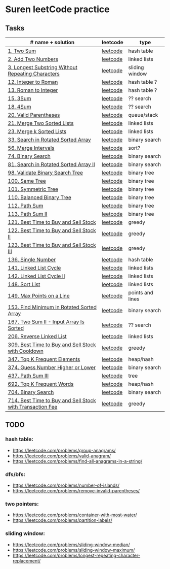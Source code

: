 # Suren leetCode practice

## Tasks

| # name + solution                                                                                                              | leetcode                                                                                        | type             |
|--------------------------------------------------------------------------------------------------------------------------------|-------------------------------------------------------------------------------------------------|------------------|
| [1. Two Sum](problems/1.two-sum)                                                                                               | [leetcode](https://leetcode.com/problems/two-sum/)                                              | hash table       |
| [2. Add Two Numbers](problems/2-add-two-numbers)                                                                               | [leetcode](https://leetcode.com/problems/add-two-numbers/)                                      | linked lists     |
| [3. Longest Substring Without Repeating Characters](problems/3-longest-substring-without-repeating-characters)                 | [leetcode](https://leetcode.com/problems/longest-substring-without-repeating-characters/)       | sliding window   |
| [12. Integer to Roman](problems/12-integer-to-roman)                                                                           | [leetcode](https://leetcode.com/problems/integer-to-roman/)                                     | hash table ?     |
| [13. Roman to Integer](problems/13-roman-to-integer)                                                                           | [leetcode](https://leetcode.com/problems/roman-to-integer/)                                     | hash table ?     |
| [15. 3Sum](problems/15-3sum)                                                                                                   | [leetcode](https://leetcode.com/problems/3sum/)                                                 | ?? search        |
| [18. 4Sum](problems/18-4sum)                                                                                                   | [leetcode](https://leetcode.com/problems/4sum/)                                                 | ?? search        |
| [20. Valid Parentheses](problems/20-valid-parentheses)                                                                         | [leetcode](https://leetcode.com/problems/valid-parentheses/)                                    | queue/stack      |
| [21. Merge Two Sorted Lists](problems/21-merge-two-sorted-lists)                                                               | [leetcode](https://leetcode.com/problems/merge-k-sorted-lists/)                                 | linked lists     |
| [23. Merge k Sorted Lists](problems/23-merge-k-sorted-lists)                                                                   | [leetcode](https://leetcode.com/problems/merge-two-sorted-lists/)                               | linked lists     |
| [33. Search in Rotated Sorted Array](problems/33-search-in-rotated-sorted-array)                                               | [leetcode](https://leetcode.com/problems/search-in-rotated-sorted-array/)                       | binary search    |
| [56. Merge Intervals](problems/56-merge-intervals)                                                                             | [leetcode](https://leetcode.com/problems/merge-intervals/)                                      | sort?            |
| [74. Binary Search](problems/74-search-a-2d-matrix)                                                                            | [leetcode](https://leetcode.com/problems/search-a-2d-matrix/)                                   | binary search    |
| [81. Search in Rotated Sorted Array II](problems/81-search-in-rotated-sorted-array-ii)                                         | [leetcode](https://leetcode.com/problems/search-in-rotated-sorted-array-ii/)                    | binary search    |
| [98. Validate Binary Search Tree](problems/98-validate-binary-search-tree)                                                     | [leetcode](https://leetcode.com/problems/validate-binary-search-tree/)                          | binary tree      |
| [100. Same Tree](problems/100-same-tree)                                                                                       | [leetcode](https://leetcode.com/problems/same-tree/)                                            | binary tree      |
| [101. Symmetric Tree](problems/101-symmetric-tree)                                                                             | [leetcode](https://leetcode.com/problems/symmetric-tree/)                                       | binary tree      |
| [110. Balanced Binary Tree](problems/110-balanced-binary-tree)                                                                 | [leetcode](https://leetcode.com/problems/balanced-binary-tree/)                                 | binary tree      |
| [112. Path Sum](problems/112-path-sum)                                                                                         | [leetcode](https://leetcode.com/problems/path-sum/)                                             | binary tree      |
| [113. Path Sum II](problems/113-path-sum-ii)                                                                                   | [leetcode](https://leetcode.com/problems/path-sum-ii/)                                          | binary tree      |
| [121. Best Time to Buy and Sell Stock](problems/121-best-time-to-buy-and-sell-stock)                                           | [leetcode](https://leetcode.com/problems/best-time-to-buy-and-sell-stock/)                      | greedy           |
| [122. Best Time to Buy and Sell Stock II](problems/122-best-time-to-buy-and-sell-stock-ii)                                     | [leetcode](https://leetcode.com/problems/best-time-to-buy-and-sell-stock-ii/)                   | greedy           |
| [123. Best Time to Buy and Sell Stock III](problems/123-best-time-to-buy-and-sell-stock-iii)                                   | [leetcode](https://leetcode.com/problems/best-time-to-buy-and-sell-stock-iii/)                  | greedy           |
| [136. Single Number](problems/136-single-number)                                                                               | [leetcode](https://leetcode.com/problems/single-number/)                                        | hash table       |
| [141. Linked List Cycle](problems/141-linked-list-cycle)                                                                       | [leetcode](https://leetcode.com/problems/linked-list-cycle/)                                    | linked lists     |
| [142. Linked List Cycle II](problems/142-linked-list-cycle-ii)                                                                 | [leetcode](https://leetcode.com/problems/linked-list-cycle-ii/)                                 | linked lists     |
| [148. Sort List](problems/148-sort-list)                                                                                       | [leetcode](https://leetcode.com/problems/sort-list/)                                            | linked lists     |
| [149. Max Points on a Line](problems/149-max-points-on-a-line)                                                                 | [leetcode](https://leetcode.com/problems/max-points-on-a-line/)                                 | points and lines |
| [153. Find Minimum in Rotated Sorted Array](problems/153-find-minimum-in-rotated-sorted-array)                                 | [leetcode](https://leetcode.com/problems/find-minimum-in-rotated-sorted-array/)                 | binary search    |
| [167. Two Sum II - Input Array Is Sorted](problems/167-two-sum-ii-input-array-is-sorted)                                       | [leetcode](https://leetcode.com/problems/two-sum-ii-input-array-is-sorted/)                     | ?? search        |
| [206. Reverse Linked List](problems/206-reverse-linked-list)                                                                   | [leetcode](https://leetcode.com/problems/reverse-linked-list/)                                  | linked lists     |
| [309. Best Time to Buy and Sell Stock with Cooldown](problems/309-best-time-to-buy-and-sell-stock-with-cooldown)               | [leetcode](https://leetcode.com/problems/best-time-to-buy-and-sell-stock-with-cooldown/)        | greedy           |
| [347. Top K Frequent Elements](problems/347-top-k-frequent-elements)                                                           | [leetcode](https://leetcode.com/problems/top-k-frequent-elements/)                              | heap/hash        |
| [374. Guess Number Higher or Lower](problems/374-guess-number-higher-or-lower)                                                 | [leetcode](https://leetcode.com/problems/guess-number-higher-or-lower/)                         | binary search    |
| [437. Path Sum III](problems/437-path-sum-iii)                                                                                 | [leetcode](https://leetcode.com/problems/path-sum-iii/)                                         | tree             |
| [692. Top K Frequent Words](problems/692-top-k-frequent-words)                                                                 | [leetcode](https://leetcode.com/problems/top-k-frequent-words/)                                 | heap/hash        |
| [704. Binary Search](problems/704-binary-search)                                                                               | [leetcode](https://leetcode.com/problems/binary-search/)                                        | binary search    |
| [714. Best Time to Buy and Sell Stock with Transaction Fee](problems/714-best-time-to-buy-and-sell-stock-with-transaction-fee) | [leetcode](https://leetcode.com/problems/best-time-to-buy-and-sell-stock-with-transaction-fee/) | greedy           |


## TODO

 
### hash table:
- https://leetcode.com/problems/group-anagrams/
- https://leetcode.com/problems/valid-anagram/
- https://leetcode.com/problems/find-all-anagrams-in-a-string/


### dfs/bfs:
- https://leetcode.com/problems/number-of-islands/
- https://leetcode.com/problems/remove-invalid-parentheses/


### two pointers:
- https://leetcode.com/problems/container-with-most-water/
- https://leetcode.com/problems/partition-labels/
 
### sliding window:
- https://leetcode.com/problems/sliding-window-median/
- https://leetcode.com/problems/sliding-window-maximum/
- https://leetcode.com/problems/longest-repeating-character-replacement/
